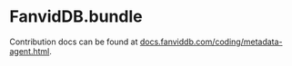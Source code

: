 # FanvidDB.bundle

Contribution docs can be found at [docs.fanviddb.com/coding/metadata-agent.html](https://docs.fanviddb.com/coding/metadata-agent.html).